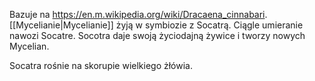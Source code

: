 Bazuje na https://en.m.wikipedia.org/wiki/Dracaena_cinnabari. [[Mycelianie|Mycelianie]] żyją w symbiozie z Socatrą. Ciągle umieranie nawozi Socatre. Socotra daje swoją życiodajną żywice i tworzy nowych Mycelian.

Socatra rośnie na skorupie wielkiego żłówia. 